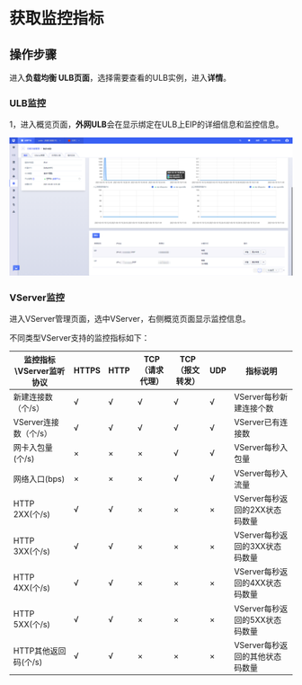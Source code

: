 

# 获取监控指标

## 操作步骤

进入**负载均衡 ULB页面**，选择需要查看的ULB实例，进入**详情**。

### ULB监控

1，进入概览页面，**外网ULB**会在显示绑定在ULB上EIP的详细信息和监控信息。

![](/images/ulbmonitor_new1.png)

### VServer监控

进入VServer管理页面，选中VServer，右侧概览页面显示监控信息。

不同类型VServer支持的监控指标如下：

| 监控指标\VServer监听协议 | HTTPS | HTTP | TCP（请求代理）|TCP（报文转发）| UDP |指标说明|
| --- | --- | --- | --- | --- | --- |--- |
| 新建连接数（个/s）| √  | √ | √ | √ | √ | VServer每秒新建连接个数|
| VServer连接数（个/s） | √  | √ | √ | √ | √ | VServer已有连接数 |
| 网卡入包量(个/s) | ×  | × | × | √| √ | VServer每秒入包量 |
| 网络入口(bps) | ×  | × | × | √ | √ | VServer每秒入流量 |
| HTTP 2XX(个/s) | √  | √ | × | × | × | VServer每秒返回的2XX状态码数量|
| HTTP 3XX(个/s) | √  | √ | × | × | × | VServer每秒返回的3XX状态码数量 |
| HTTP 4XX(个/s) | √  | √ | × | × | × | VServer每秒返回的4XX状态码数量 |
| HTTP 5XX(个/s) | √  | √ | × | × | × |VServer每秒返回的5XX状态码数量  |
| HTTP其他返回码(个/s) | √  | √ | × | × | × | VServer每秒返回的其他状态码数量 |







